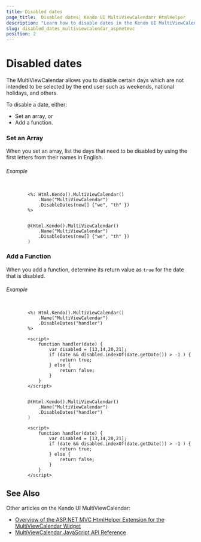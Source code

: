 ```yaml
---
title: Disabled dates
page_title:  Disabled dates| Kendo UI MultiViewCalendarr HtmlHelper
description: "Learn how to disable dates in the Kendo UI MultiViewCalendar widget."
slug: disabled_dates_multiviewcalendar_aspnetmvc
position: 2
---
```



# Disabled dates

The MultiViewCalendar allows you to disable certain days which are not intended to be selected by the end user such as weekends, national holidays, and others.

To disable a date, either:

* Set an array, or
* Add a function.

### Set an Array

When you set an array, list the days that need to be disabled by using the first letters from their names in English.

###### Example

```tab-ASPX

        <%: Html.Kendo().MultiViewCalendar()
            .Name("MultiViewCalendar")
            .DisableDates(new[] {"we", "th" })
        %>
```
```tab-Razor

        @(Html.Kendo().MultiViewCalendar()
            .Name("MultiViewCalendar")
            .DisableDates(new[] {"we", "th" })
        )
```

### Add a Function

When you add a function, determine its return value as `true` for the date that is disabled.

###### Example

```tab-ASPX

        <%: Html.Kendo().MultiViewCalendar()
            .Name("MultiViewCalendar")
            .DisableDates("handler")
        %>

        <script>
            function handler(date) {
                var disabled = [13,14,20,21];
                if (date && disabled.indexOf(date.getDate()) > -1 ) {
                    return true;
                } else {
                    return false;
                }
            }
        </script>
```
```tab-Razor

        @(Html.Kendo().MultiViewCalendar()
            .Name("MultiViewCalendar")
            .DisableDates("handler")
        )

        <script>
            function handler(date) {
                var disabled = [13,14,20,21];
                if (date && disabled.indexOf(date.getDate()) > -1 ) {
                    return true;
                } else {
                    return false;
                }
            }
        </script>
```

## See Also

Other articles on the Kendo UI MultiViewCalendar:

* [Overview of the ASP.NET MVC HtmlHelper Extension for the MultiViewCalendar Widget](/aspnet-mvc/helpers/multiviewcalendar/overview)
* [MultiViewCalendar JavaScript API Reference](/api/javascript/ui/multiviewcalendar)